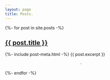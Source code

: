 ```yaml
---
layout: page
title: Posts.
---
```


<div class="postlist">
{%- for post in site.posts -%}
    <div class="item">
        <h2><a href="{{ post.url | relative_url }}">{{ post.title }}</a></h2>
        {%- include post-meta.html -%}
        {{ post.excerpt }}
        <p style="text-align: center"> · </p>
    </div>
{%- endfor -%}
</div>